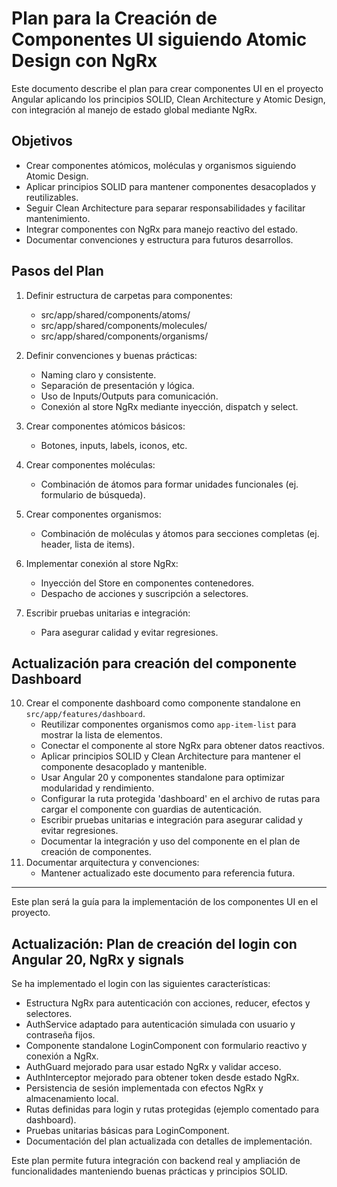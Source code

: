 # Plan para la Creación de Componentes UI siguiendo Atomic Design con NgRx

Este documento describe el plan para crear componentes UI en el proyecto Angular aplicando los principios SOLID, Clean Architecture y Atomic Design, con integración al manejo de estado global mediante NgRx.

## Objetivos
- Crear componentes atómicos, moléculas y organismos siguiendo Atomic Design.
- Aplicar principios SOLID para mantener componentes desacoplados y reutilizables.
- Seguir Clean Architecture para separar responsabilidades y facilitar mantenimiento.
- Integrar componentes con NgRx para manejo reactivo del estado.
- Documentar convenciones y estructura para futuros desarrollos.

## Pasos del Plan

1. Definir estructura de carpetas para componentes:
   - src/app/shared/components/atoms/
   - src/app/shared/components/molecules/
   - src/app/shared/components/organisms/

2. Definir convenciones y buenas prácticas:
   - Naming claro y consistente.
   - Separación de presentación y lógica.
   - Uso de Inputs/Outputs para comunicación.
   - Conexión al store NgRx mediante inyección, dispatch y select.

3. Crear componentes atómicos básicos:
   - Botones, inputs, labels, iconos, etc.

4. Crear componentes moléculas:
   - Combinación de átomos para formar unidades funcionales (ej. formulario de búsqueda).

5. Crear componentes organismos:
   - Combinación de moléculas y átomos para secciones completas (ej. header, lista de items).

6. Implementar conexión al store NgRx:
   - Inyección del Store en componentes contenedores.
   - Despacho de acciones y suscripción a selectores.

7. Escribir pruebas unitarias e integración:
   - Para asegurar calidad y evitar regresiones.

## Actualización para creación del componente Dashboard

10. Crear el componente dashboard como componente standalone en `src/app/features/dashboard`.
    - Reutilizar componentes organismos como `app-item-list` para mostrar la lista de elementos.
    - Conectar el componente al store NgRx para obtener datos reactivos.
    - Aplicar principios SOLID y Clean Architecture para mantener el componente desacoplado y mantenible.
    - Usar Angular 20 y componentes standalone para optimizar modularidad y rendimiento.
    - Configurar la ruta protegida 'dashboard' en el archivo de rutas para cargar el componente con guardias de autenticación.
    - Escribir pruebas unitarias e integración para asegurar calidad y evitar regresiones.
    - Documentar la integración y uso del componente en el plan de creación de componentes.
8. Documentar arquitectura y convenciones:
   - Mantener actualizado este documento para referencia futura.

---

Este plan será la guía para la implementación de los componentes UI en el proyecto.
## Actualización: Plan de creación del login con Angular 20, NgRx y signals

Se ha implementado el login con las siguientes características:

- Estructura NgRx para autenticación con acciones, reducer, efectos y selectores.
- AuthService adaptado para autenticación simulada con usuario y contraseña fijos.
- Componente standalone LoginComponent con formulario reactivo y conexión a NgRx.
- AuthGuard mejorado para usar estado NgRx y validar acceso.
- AuthInterceptor mejorado para obtener token desde estado NgRx.
- Persistencia de sesión implementada con efectos NgRx y almacenamiento local.
- Rutas definidas para login y rutas protegidas (ejemplo comentado para dashboard).
- Pruebas unitarias básicas para LoginComponent.
- Documentación del plan actualizada con detalles de implementación.

Este plan permite futura integración con backend real y ampliación de funcionalidades manteniendo buenas prácticas y principios SOLID.